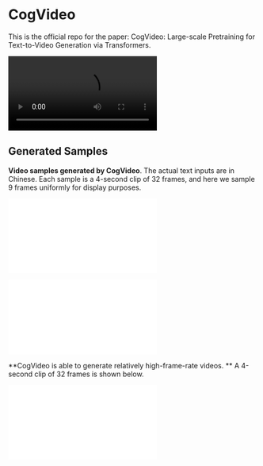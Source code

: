 # CogVideo

This is the official repo for the paper: CogVideo: Large-scale Pretraining for Text-to-Video Generation via Transformers.

<video src="assets/CogVideo_samples.mp4"></video>

## Generated Samples

**Video samples generated by CogVideo**. The actual text inputs are in Chinese. Each sample is a 4-second clip of 32 frames, and here we sample 9 frames uniformly for display purposes.

![Overview](assets/intro-image.pdf)

![More samples](assets/appendix-moresamples.pdf)



**CogVideo is able to generate relatively high-frame-rate videos. ** A 4-second clip of 32 frames is shown below. 

![Overview](assets/appendix-sample-highframerate.pdf)